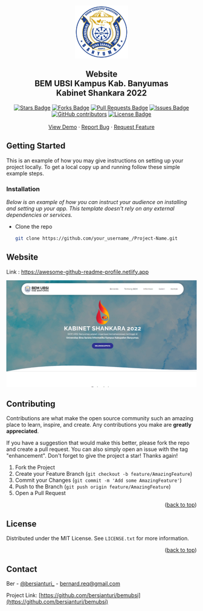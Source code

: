 <div align="center">
  <img src="assets/images/LOGO_BEM.png" width="140" align="center">
</div>
<h2 align="center">Website <br> BEM UBSI Kampus Kab. Banyumas <br> Kabinet Shankara 2022</h2>
<p align="center"><i></i></p>
<div align="center">
  <a href="https://github.com/bersianturi/bemubsi/stargazers"><img src="https://img.shields.io/github/stars/bersianturi/bemubsi" alt="Stars Badge"/></a>
<a href="https://github.com/bersianturi/bemubsi/network/members"><img src="https://img.shields.io/github/forks/bersianturi/bemubsi" alt="Forks Badge"/></a>
<a href="https://github.com/bersianturi/bemubsi/pulls"><img src="https://img.shields.io/github/issues-pr/bersianturi/bemubsi" alt="Pull Requests Badge"/></a>
<a href="https://github.com/bersianturi/bemubsi/issues"><img src="https://img.shields.io/github/issues/bersianturi/bemubsi" alt="Issues Badge"/></a>
<a href="https://github.com/bersianturi/bemubsi/graphs/contributors"><img alt="GitHub contributors" src="https://img.shields.io/github/contributors/bersianturi/bemubsi?color=2b9348"></a>
<a href="https://github.com/bersianturi/bemubsi/blob/master/LICENSE"><img src="https://img.shields.io/github/license/bersianturi/bemubsi" alt="License Badge"/></a>
</div>
<br>
<div align="center">
  <a href="https://github.com/othneildrew/Best-README-Template">View Demo</a>
    ·
    <a href="https://github.com/othneildrew/Best-README-Template/issues">Report Bug</a>
    ·
    <a href="https://github.com/othneildrew/Best-README-Template/issues">Request Feature</a>
</div>

<!-- GETTING STARTED -->
## Getting Started

This is an example of how you may give instructions on setting up your project locally.
To get a local copy up and running follow these simple example steps.

### Installation

_Below is an example of how you can instruct your audience on installing and setting up your app. This template doesn't rely on any external dependencies or services._

* Clone the repo
  ```sh
  git clone https://github.com/your_username_/Project-Name.git
  ```

## Website

Link : https://awesome-github-readme-profile.netlify.app

<a href="https://bersianturi.github.io/bemubsi"><img src="preview.jpg" alt="Awesome README Templates" /></a>


<!-- CONTRIBUTING -->
## Contributing

Contributions are what make the open source community such an amazing place to learn, inspire, and create. Any contributions you make are **greatly appreciated**.

If you have a suggestion that would make this better, please fork the repo and create a pull request. You can also simply open an issue with the tag "enhancement".
Don't forget to give the project a star! Thanks again!

1. Fork the Project
2. Create your Feature Branch (`git checkout -b feature/AmazingFeature`)
3. Commit your Changes (`git commit -m 'Add some AmazingFeature'`)
4. Push to the Branch (`git push origin feature/AmazingFeature`)
5. Open a Pull Request

<p align="right">(<a href="#readme-top">back to top</a>)</p>



<!-- LICENSE -->
## License

Distributed under the MIT License. See `LICENSE.txt` for more information.

<p align="right">(<a href="#readme-top">back to top</a>)</p>



<!-- CONTACT -->
## Contact

Ber - [@bersianturi_](https://instragr.am/bersianturi_) - bernard.req@gmail.com

Project Link: [https://github.com/bersianturi/bemubsi](https://github.com/bersianturi/bemubsi)
